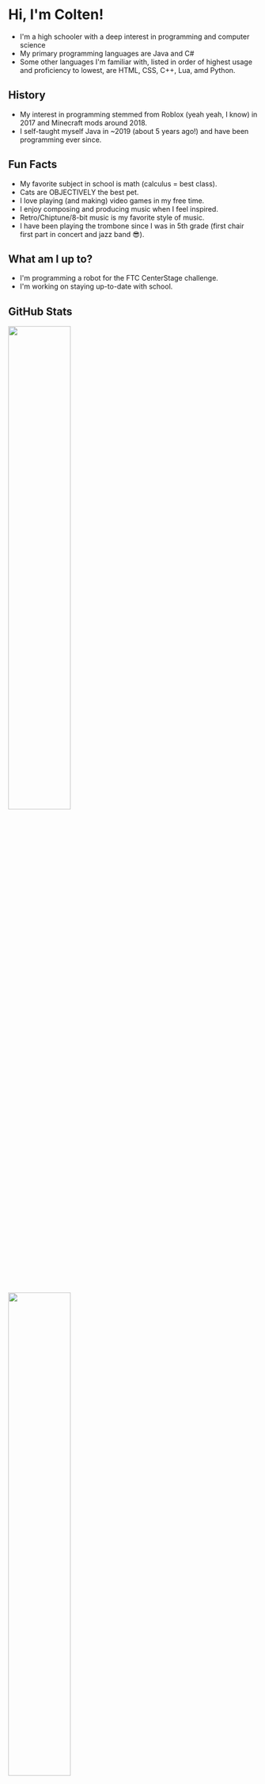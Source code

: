 
# Hi, I'm Colten!

- I'm a high schooler with a deep interest in programming and computer science
- My primary programming languages are Java and C#
- Some other languages I'm familiar with, listed in order of highest usage and proficiency to lowest, are HTML, CSS, C++, Lua, amd Python.

## History

- My interest in programming stemmed from Roblox (yeah yeah, I know) in 2017 and Minecraft mods around 2018. 
- I self-taught myself Java in ~2019 (about 5 years ago!) and have been programming ever since.

## Fun Facts

- My favorite subject in school is math (calculus = best class).
- Cats are OBJECTIVELY the best pet.
- I love playing (and making) video games in my free time.
- I enjoy composing and producing music when I feel inspired.
- Retro/Chiptune/8-bit music is my favorite style of music.
- I have been playing the trombone since I was in 5th grade (first chair first part in concert and jazz band 😎).

## What am I up to?

- I'm programming a robot for the FTC CenterStage challenge.
- I'm working on staying up-to-date with school.

## GitHub Stats

<a href="https://github-readme-stats-2-git-main-cmrboy26s-projects.vercel.app">
  <img height=50% align="center" src="https://github-readme-stats-2-git-main-cmrboy26s-projects.vercel.app/api/?username=Cmrboy26&show_icons=true&theme=transparent&count_private=true" />
</a>
<a href="https://github-readme-stats-2-git-main-cmrboy26s-projects.vercel.app">
  <img height=50% align="center" src="https://github-readme-stats-2-git-main-cmrboy26s-projects.vercel.app/api/top-langs/?username=Cmrboy26&show_icons=true&theme=transparent&layout=compact&langs_count=8&card_width=320&exclude_repo=Zeltack,github-readme-stats-2" />
</a>

<!--
**Cmrboy26/Cmrboy26** is a ✨ _special_ ✨ repository because its `README.md` (this file) appears on your GitHub profile.

Here are some ideas to get you started:

- 🔭 I’m currently working on ...
- 🌱 I’m currently learning ...
- 👯 I’m looking to collaborate on ...
- 🤔 I’m looking for help with ...
- 💬 Ask me about ...
- 📫 How to reach me: ...
- 😄 Pronouns: ...
- ⚡ Fun fact: ...
-->
